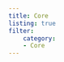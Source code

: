 ```yaml
---
title: Core
listing: true
filter:
    category:
    - Core
---
```


<!-- markdownlint-disable no-inline-html -->
<EipsListing/>
